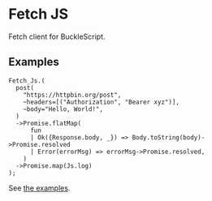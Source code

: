 # Fetch JS

Fetch client for BuckleScript.

## Examples

```reason
Fetch_Js.(
  post(
    "https://httpbin.org/post",
    ~headers=[("Authorization", "Bearer xyz")],
    ~body="Hello, World!",
  )
  ->Promise.flatMap(
      fun
      | Ok({Response.body, _}) => Body.toString(body)->Promise.resolved
      | Error(errorMsg) => errorMsg->Promise.resolved,
    )
  ->Promise.map(Js.log)
);
```

See [the examples](./examples/).
